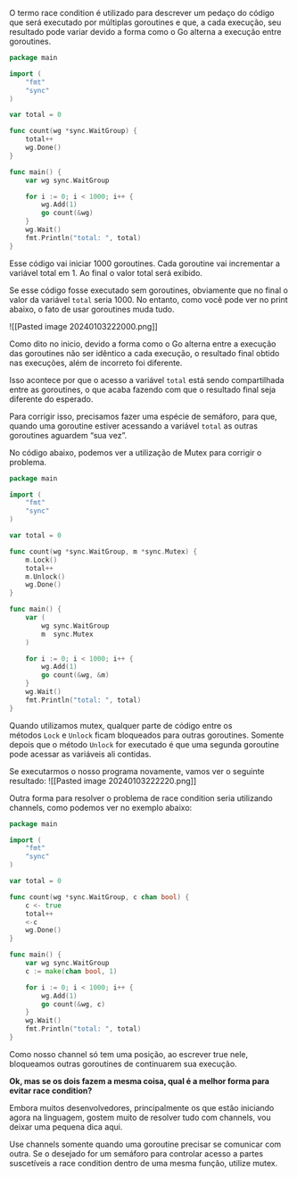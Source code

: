 O termo race condition é utilizado para descrever um pedaço do código que será executado por múltiplas goroutines e que, a cada execução, seu resultado pode variar devido a forma como o Go alterna a execução entre goroutines.

```go
package main

import (
    "fmt"
    "sync"
)

var total = 0

func count(wg *sync.WaitGroup) {
    total++
    wg.Done()
}

func main() {
    var wg sync.WaitGroup

    for i := 0; i < 1000; i++ {
        wg.Add(1)
        go count(&wg)
    }
    wg.Wait()
    fmt.Println("total: ", total)
}
```

Esse código vai iniciar 1000 goroutines. Cada goroutine vai incrementar a variável total em 1. Ao final o valor total será exibido.

Se esse código fosse executado sem goroutines, obviamente que no final o valor da variável `total` seria 1000. No entanto, como você pode ver no print abaixo, o fato de usar goroutines muda tudo.

![[Pasted image 20240103222000.png]]

Como dito no inicio, devido a forma como o Go alterna entre a execução das goroutines não ser idêntico a cada execução, o resultado final obtido nas execuções, além de incorreto foi diferente.

Isso acontece por que o acesso a variável `total` está sendo compartilhada entre as goroutines, o que acaba fazendo com que o resultado final seja diferente do esperado.

Para corrigir isso, precisamos fazer uma espécie de semáforo, para que, quando uma goroutine estiver acessando a variável `total` as outras goroutines aguardem “sua vez”.

No código abaixo, podemos ver a utilização de Mutex para corrigir o problema.

```go
package main

import (
    "fmt"
    "sync"
)

var total = 0

func count(wg *sync.WaitGroup, m *sync.Mutex) {
    m.Lock()
    total++
	m.Unlock()
    wg.Done()
}

func main() {
    var (
        wg sync.WaitGroup
        m  sync.Mutex
    )

    for i := 0; i < 1000; i++ {
        wg.Add(1)
        go count(&wg, &m)
    }
    wg.Wait()
    fmt.Println("total: ", total)
}
```

Quando utilizamos mutex, qualquer parte de código entre os métodos `Lock` e `Unlock` ficam bloqueados para outras goroutines. Somente depois que o método `Unlock` for executado é que uma segunda goroutine pode acessar as variáveis ali contidas.

Se executarmos o nosso programa novamente, vamos ver o seguinte resultado:
![[Pasted image 20240103222220.png]]

Outra forma para resolver o problema de race condition seria utilizando channels, como podemos ver no exemplo abaixo:

```go
package main

import (
    "fmt"
    "sync"
)

var total = 0

func count(wg *sync.WaitGroup, c chan bool) {
    c <- true
    total++
    <-c
    wg.Done()
}

func main() {
    var wg sync.WaitGroup
    c := make(chan bool, 1)

    for i := 0; i < 1000; i++ {
        wg.Add(1)
        go count(&wg, c)
    }
    wg.Wait()
    fmt.Println("total: ", total)
}
```

Como nosso channel só tem uma posição, ao escrever true nele, bloqueamos outras goroutines de continuarem sua execução.

**Ok, mas se os dois fazem a mesma coisa, qual é a melhor forma para evitar race condition?**

Embora muitos desenvolvedores, principalmente os que estão iniciando agora na linguagem, gostem muito de resolver tudo com channels, vou deixar uma pequena dica aqui.

Use channels somente quando uma goroutine precisar se comunicar com outra. Se o desejado for um semáforo para controlar acesso a partes suscetíveis a race condition dentro de uma mesma função, utilize mutex.